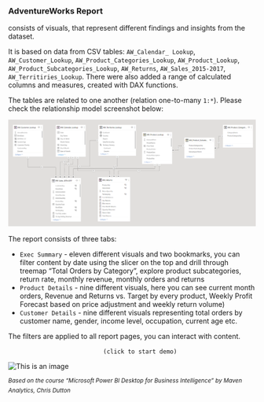 ### AdventureWorks Report
consists of visuals, that represent different findings 
and insights from the dataset. 

It is based on data from CSV tables: `AW_Calendar_ Lookup`, 
`AW_Customer_Lookup`, `AW_Product_Categories_Lookup`, `AW_Product_Lookup`, 
`AW_Product_Subcategories_Lookup`, `AW_Returns`, `AW_Sales_2015-2017`, `AW_Territiries_Lookup`.
There were also added a range of calculated columns and measures, created with DAX functions.

The tables are related to one another (relation one-to-many `1:*`). Please check
the relationship model screenshot below:

![This is an image](https://github.com/KaterIva/Adventure_Report_PBI/blob/master/AW_data_model.PNG?raw=true)

The report consists of three tabs: 
- `Exec Summary` - eleven different visuals and 
two bookmarks, you can filter content by date using the slicer on the top and drill through treemap 
“Total Orders by Category”, explore product subcategories, return rate, monthly revenue, monthly orders 
and returns
- `Product Details` - nine different visuals, here you can see current 
month orders, Revenue and Returns vs. Target by every product, Weekly Profit Forecast based on price 
adjustment and weekly return volume)
- `Customer Details` - nine different
visuals representing total orders by customer name, gender, income level, occupation, current age etc.  

The filters are applied to all report pages, you can interact with content.

                               (click to start demo)

![This is an image](https://github.com/KaterIva/Adventure_Report_PBI/blob/master/adventureWorksDemo.gif?raw=true)


<sup>*Based on the course “Microsoft Power BI Desktop for Business Intelligence” by Maven Analytics, Chris Dutton*</sup>